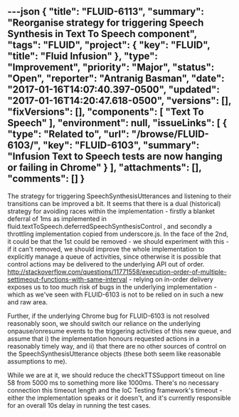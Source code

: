 ---json
{
  "title": "FLUID-6113",
  "summary": "Reorganise strategy for triggering Speech Synthesis in Text To Speech component",
  "tags": "FLUID",
  "project": {
    "key": "FLUID",
    "title": "Fluid Infusion"
  },
  "type": "Improvement",
  "priority": "Major",
  "status": "Open",
  "reporter": "Antranig Basman",
  "date": "2017-01-16T14:07:40.397-0500",
  "updated": "2017-01-16T14:20:47.618-0500",
  "versions": [],
  "fixVersions": [],
  "components": [
    "Text To Speech"
  ],
  "environment": null,
  "issueLinks": [
    {
      "type": "Related to",
      "url": "/browse/FLUID-6103/",
      "key": "FLUID-6103",
      "summary": "Infusion Text to Speech tests are now hanging or failing in Chrome"
    }
  ],
  "attachments": [],
  "comments": []
}
---
The strategy for triggering SpeechSynthesisUtterances and listening to their transitions can be improved a bit. It seems that there is a dual (historical) strategy for avoiding races within the implementation - firstly a blanket deferral of 1ms as implemented in fluid.textToSpeech.deferredSpeechSynthesisControl , and secondly a throttling implementation copied from underscore.js. In the face of the 2nd, it could be that the 1st could be removed - we should experiment with this - if it can't removed, we should improve the whole implementation to explicitly manage a queue of activities, since otherwise it is possible that control actions may be delivered to the underlying API out of order. <http://stackoverflow.com/questions/11771558/execution-order-of-multiple-settimeout-functions-with-same-interval> - relying on in-order delivery exposes us to too much risk of bugs in the underlying implementation - which as we've seen with FLUID-6103 is not to be relied on in such a new and raw area.

Further, if the underlying Chrome bug for FLUID-6103 is not resolved reasonably soon, we should switch our reliance on the underlying onpause/onresume events to the triggering activities of this new queue, and assume that i) the implementation honours requested actions in a reasonably timely way, and ii) that there are no other sources of control on the SpeechSynthesisUtterance objects (these both seem like reasonable assumptions to me).

While we are at it, we should reduce the checkTTSSupport timeout on line 58 from 5000 ms to something more like 1000ms. There's no necessary connection this timeout length and the IoC Testing framework's timeout - either the implementation speaks or it doesn't, and it's currently responsible for an overall 10s delay in running the test cases.

        